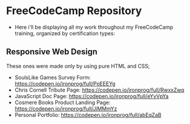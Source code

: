 # FreeCodeCamp Repository
- Here i'll be displaying all my work throughout my FreeCodeCamp training, organized by certification types:

## Responsive Web Design
These ones were made only by using pure HTML and CSS;
- SoulsLike Games Survey Form: https://codepen.io/ironprog/full/PoEEEYg
- Chris Cornell Tribute Page: https://codepen.io/ironprog/full/RwxxZwq
- JavaScript Doc Page: https://codepen.io/ironprog/full/eYyVpYa
- Cosmere Books Product Landing Page: https://codepen.io/ironprog/full/JjMMmYz
- Personal Portfolio: https://codepen.io/ironprog/full/abEqZaB
